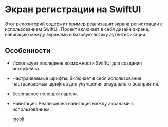 # Экран регистрации на SwiftUI
Этот репозиторий содержит пример реализации экрана регистрации с использованием SwiftUI. Проект включает в себя дизайн экрана, навигацию между экранами и базовую логику аутентификации.

## Особенности
- Использует последние возможности SwiftUI для создания интерфейса.
- Настраиваемые шрифты: Включает в себя использование настраиваемых шрифтов для улучшения визуального восприятия.
- Безопасное поле для пароля.
- Навигация: Реализована навигация между экранами с использованием.

  [mobil](https://github.com/sega-strn/SwiftUI-Login-And-SignUp-Screens-/files/14877547/mobil.pdf)
